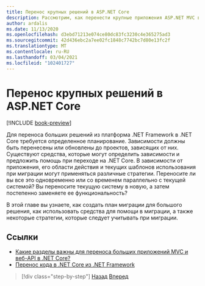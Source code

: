 ```yaml
---
title: Перенос крупных решений в ASP.NET Core
description: Рассмотрим, как перенести крупные приложения ASP.NET MVC в ASP.NET Core.
author: ardalis
ms.date: 11/13/2020
ms.openlocfilehash: d3ebd71213e074ce80dc83fc3230c4e365275ad3
ms.sourcegitcommit: 42d436ebc2a7ee02fc1848c7742bc7d80e13fc2f
ms.translationtype: MT
ms.contentlocale: ru-RU
ms.lasthandoff: 03/04/2021
ms.locfileid: "102401727"
---
```

# <a name="migrate-large-solutions-to-aspnet-core"></a>Перенос крупных решений в ASP.NET Core

[!INCLUDE [book-preview](../../../includes/book-preview.md)]

Для переноса больших решений из платформа .NET Framework в .NET Core требуется определенное планирование. Зависимости должны быть перенесены или обновлены до проектов, зависящих от них. Существуют средства, которые могут определить зависимости и предложить помощь при переходе на .NET Core. В зависимости от приложения, его области действия и текущих шаблонов использования при миграции могут применяться различные стратегии. Переносите ли вы все это одновременно или со временем параллельно с текущей системой? Вы переносите текущую систему в новую, а затем постепенно заменяете ее функциональность?

В этой главе вы узнаете, как создать план миграции для большого решения, как использовать средства для помощи в миграции, а также некоторые стратегии, которые следует учитывать при миграции.

## <a name="references"></a>Ссылки

- [Какие разделы важны для переноса больших приложений MVC и веб-API в .NET Core?](https://twitter.com/ardalis/status/1313669040859217921)
- [Перенос кода в .NET Core из .NET Framework](../../core/porting/index.md)

>[!div class="step-by-step"]
>[Назад](testing-differences.md)
>[Вперед](identify-migration-sequence.md)
